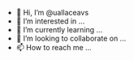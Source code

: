 - 👋 Hi, I’m @uallaceavs
- 👀 I’m interested in ...
- 🌱 I’m currently learning ...
- 💞️ I’m looking to collaborate on ...
- 📫 How to reach me ...

<!---
uallaceavs/uallaceavs is a ✨ special ✨ repository because its `README.md` (this file) appears on your GitHub profile.
You can click the Preview link to take a look at your changes.
--->
